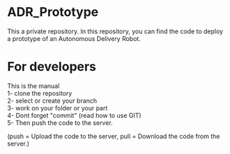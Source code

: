 # ADR_Prototype
This a private repository. In this repository, you can find the code to deploy a prototype of an Autonomous Delivery Robot.
 
# For developers
This is the manual<br />
1- clone the repository<br />
2- select or create your branch<br />
3- work on your folder or your part<br />
4- Dont forget "commit" (read how to use GIT) <br />
5- Then push the code to the server. 

 (push = Upload the code to the server, pull = Download the code from the server.)

